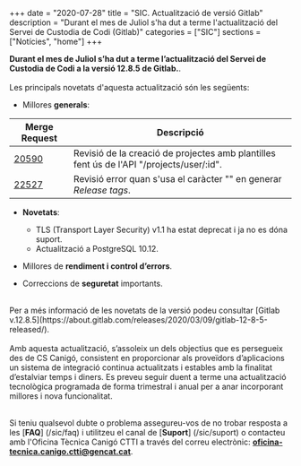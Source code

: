 +++
date        = "2020-07-28"
title       = "SIC. Actualització de versió Gitlab"
description = "Durant el mes de Juliol s'ha dut a terme l'actualització del Servei de Custodia de Codi (Gitlab)"
categories  = ["SIC"]
sections    = ["Notícies", "home"]
+++

**Durant el mes de Juliol s’ha dut a terme l’actualització del Servei de Custodia de Codi a la versió 12.8.5 de Gitlab.**.
<br>
<br>
Les principals novetats d'aquesta actualització són les següents:
<br>

* Millores **generals**:

|Merge Request|Descripció|
|-----------|----------|
|[20590](https://gitlab.com/gitlab-org/gitlab/-/merge_requests/20590)|Revisió de la creació de projectes amb plantilles fent ús de l'API "/projects/user/:id".|
|[22527](https://gitlab.com/gitlab-org/gitlab/-/merge_requests/22527)|Revisió error quan s'usa el caràcter "\" en generar _Release tags_.|

* **Novetats**:
    * TLS (Transport Layer Security) v1.1 ha estat deprecat i ja no es dóna suport.
    * Actualització a PostgreSQL 10.12.

* Millores de **rendiment i control d’errors**.
* Correccions de **seguretat** importants.

<br>
Per a més informació de les novetats de la versió podeu consultar [Gitlab v.12.8.5](https://about.gitlab.com/releases/2020/03/09/gitlab-12-8-5-released/).
<br>
<br>
Amb aquesta actualització, s’assoleix un dels objectius que es persegueix des de CS Canigó, consistent en proporcionar als
proveïdors d’aplicacions un sistema de integració continua actualitzats i estables amb la finalitat d’estalviar temps i diners.
Es preveu seguir duent a terme una actualització tecnològica programada de forma trimestral i anual per a anar incorporant
millores i nova funcionalitat.
<br>
<br>

Si teniu qualsevol dubte o problema assegureu-vos de no trobar resposta a les [**FAQ**] (/sic/faq) i utilitzeu el canal
de [**Suport**] (/sic/suport) o contacteu amb l'Oficina Tècnica Canigó CTTI a través del correu electrònic: **oficina-tecnica.canigo.ctti@gencat.cat**.